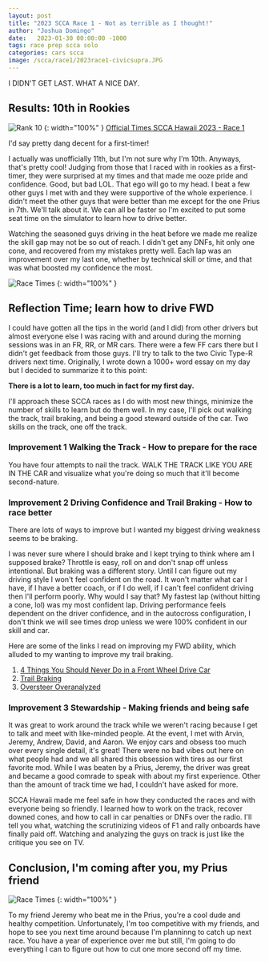 ```yaml
---
layout: post
title: "2023 SCCA Race 1 - Not as terrible as I thought!"
author: "Joshua Domingo"
date:   2023-01-30 00:00:00 -1000
tags: race prep scca solo  
categories: cars scca
image: /scca/race1/2023race1-civicsupra.JPG
---
```


I DIDN'T GET LAST. WHAT A NICE DAY.

## Results: 10th in Rookies

![Rank 10](https://www.sudoyashi.com/assets/img/scca/race1/2023race1-rank11.PNG) {: width="100%" }
[Official Times SCCA Hawaii 2023 - Race 1](https://www.sccahawaii.org/wp-content/uploads/2023/01/2023_race_1_fin.pdf)


I'd say pretty dang decent for a first-timer!

I actually was unofficially 11th, but I'm not sure why I'm 10th. Anyways, that's pretty cool! Judging from those that I raced with in rookies as a first-timer, they were surprised at my times and that made me ooze pride and confidence. Good, but bad LOL. That ego will go to my head. I beat a few other guys I met with and they were supportive of the whole experience. I didn't meet the other guys that were better than me except for the one Prius in 7th. We'll talk about it. We can all be faster so I'm excited to put some seat time on the simulator to learn how to drive better.

Watching the seasoned guys driving in the heat before we made me realize the skill gap may not be so out of reach. I didn't get any DNFs, hit only one cone, and recovered from my mistakes pretty well. Each lap was an improvement over my last one, whether by technical skill or time, and that was what boosted my confidence the most.

![Race Times](https://www.sudoyashi.com/assets/img/scca/race1/2023race1-times.PNG) {: width="100%" }

## Reflection Time; learn how to drive FWD

I could have gotten all the tips in the world (and I did) from other drivers but almost everyone else I was racing with and around during the morning sessions was in an FR, RR, or MR cars. There were a few FF cars there but I didn't get feedback from those guys. I'll try to talk to the two Civic Type-R drivers next time. Originally, I wrote down a 1000+ word essay on my day but I decided to summarize it to this point:

**There is a lot to learn, too much in fact for my first day.**

I'll approach these SCCA races as I do with most new things, minimize the number of skills to learn but do them well. In my case, I'll pick out walking the track, trail braking, and being a good steward outside of the car. Two skills on the track, one off the track.

### Improvement 1 Walking the Track - How to prepare for the race

You have four attempts to nail the track. WALK THE TRACK LIKE YOU ARE IN THE CAR and visualize what you're doing so much that it'll become second-nature.

### Improvement 2 Driving Confidence and Trail Braking - How to race better

There are lots of ways to improve but I wanted my biggest driving weakness seems to be braking. 

I was never sure where I should brake and I kept trying to think where am I supposed brake? Throttle is easy, roll on and don't snap off unless intentional. But braking was a different story. Until I can figure out my driving style I won't feel confident on the road. It won't matter what car I have, if I have a better coach, or if I do well, if I can't feel confident driving then I'll perform poorly. Why would I say that? My fastest lap (without hitting a cone, lol) was my most confident lap. Driving performance feels dependent on the driver confidence, and in the autocross configuration, I don't think we will see times drop unless we were 100% confident in our skill and car.

Here are some of the links I read on improving my FWD ability, which alluded to my wanting to improve my trail braking.
1. [4 Things You Should Never Do in a Front Wheel Drive Car](https://www.carthrottle.com/post/4-things-you-should-never-do-in-a-front-wheel-drive-car/)
2. [Trail Braking](https://yousuckatracing.com/tag/trail-braking/)
2. [Oversteer Overanalyzed](https://yousuckatracing.com/2017/04/30/oversteer-overanalyzed-weight-transfer-brake-bias/)

### Improvement 3 Stewardship - Making friends and being safe

It was great to work around the track while we weren't racing because I get to talk and meet with like-minded people. At the event, I met with Arvin, Jeremy, Andrew, David, and Aaron. We enjoy cars and obsess too much over every single detail, it's great! There were no bad vibes out here on what people had and we all shared this obsession with tires as our first favorite mod. While I was beaten by a Prius, Jeremy, the driver was great and became a good comrade to speak with about my first experience. Other than the amount of track time we had, I couldn't have asked for more.

SCCA Hawaii made me feel safe in how they conducted the races and with everyone being so friendly. I learned how to work on the track, recover downed cones, and how to call in car penalties or DNFs over the radio. I'll tell you what, watching the scrutinizing videos of F1 and rally onboards have finally paid off. Watching and analyzing the guys on track is just like the critique you see on TV. 

## Conclusion, I'm coming after you, my Prius friend

![Race Times](https://www.sudoyashi.com/assets/img/scca/race1/2023race1-vertical.JPG) {: width="100%" }

To my friend Jeremy who beat me in the Prius, you're a cool dude and healthy competition. Unfortunately, I'm too competitive with my friends, and hope to see you next time around because I'm planninng to catch up next race. You have a year of experience over me but still, I'm going to do everything I can to figure out how to cut one more second off my time.


